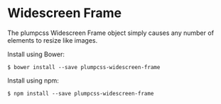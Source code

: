 # Widescreen Frame

The plumpcss Widescreen Frame object simply causes any number of elements to resize like images.

Install using Bower:

    $ bower install --save plumpcss-widescreen-frame

Install using npm:

    $ npm install --save plumpcss-widescreen-frame
